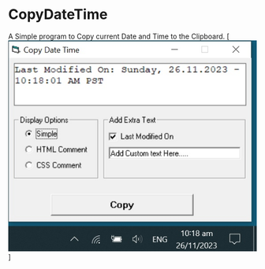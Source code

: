 # CopyDateTime
A Simple program to Copy current Date and Time to the Clipboard.
[![CopyDateTime ScreenShot](https://github.com/usman-vb/CopyDateTime/blob/main/CopyDateTime-Screenshot-1.jpg)]
